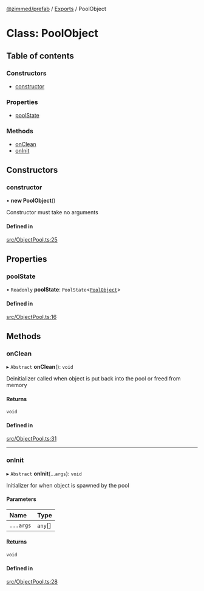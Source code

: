 [@zimmed/prefab](../README.md) / [Exports](../modules.md) / PoolObject

# Class: PoolObject

## Table of contents

### Constructors

- [constructor](PoolObject.md#constructor)

### Properties

- [poolState](PoolObject.md#poolstate)

### Methods

- [onClean](PoolObject.md#onclean)
- [onInit](PoolObject.md#oninit)

## Constructors

### constructor

• **new PoolObject**()

Constructor must take no arguments

#### Defined in

[src/ObjectPool.ts:25](https://github.com/zimmed/prefab/blob/2efd938/src/ObjectPool.ts#L25)

## Properties

### poolState

• `Readonly` **poolState**: `PoolState`<[`PoolObject`](PoolObject.md)\>

#### Defined in

[src/ObjectPool.ts:16](https://github.com/zimmed/prefab/blob/2efd938/src/ObjectPool.ts#L16)

## Methods

### onClean

▸ `Abstract` **onClean**(): `void`

Deinitializer called when object is put back into the pool or freed from memory

#### Returns

`void`

#### Defined in

[src/ObjectPool.ts:31](https://github.com/zimmed/prefab/blob/2efd938/src/ObjectPool.ts#L31)

___

### onInit

▸ `Abstract` **onInit**(...`args`): `void`

Initializer for when object is spawned by the pool

#### Parameters

| Name | Type |
| :------ | :------ |
| `...args` | `any`[] |

#### Returns

`void`

#### Defined in

[src/ObjectPool.ts:28](https://github.com/zimmed/prefab/blob/2efd938/src/ObjectPool.ts#L28)
